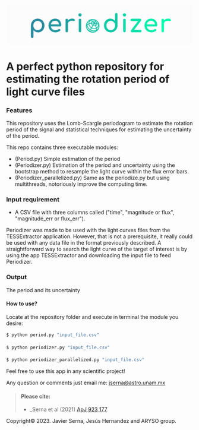 <img src="https://github.com/javiserna/Periodize/blob/main/periodizer_logo.png?raw=true"/>

# A perfect python repository for estimating the rotation period of light curve files


### Features
This repository uses the Lomb-Scargle periodogram to estimate the rotation period of the signal and statistical techniques for estimating the uncertainty of the period.

This repo contains three executable modules:
* (Period.py) Simple estimation of the period 
* (Periodizer.py) Estimation of the period and uncertainty using the bootstrap method to resample the light curve within the flux error bars.
* (Periodizer_parallelized.py) Same as the periodize.py but using multithreads, notoriously improve the computing time.

### Input requirement

* A CSV file with three columns called ("time", "magnitude or flux", "magnitude_err or flux_err").

Periodizer was made to be used with the light curves files from the TESSExtractor application. However, that is not a  prerequisite, it really could be used with any data file in the format previously described. 
A straightforward way to search the light curve of the target of interest is by using the app TESSExtractor and downloading the input file to feed Periodizer.

### Output

The period and its uncertainty

#### How to use?
Locate at the repository folder and execute in terminal the module you desire:

```zsh
$ python period.py "input_file.csv"

$ python periodizer.py "input_file.csv"

$ python periodizer_parallelized.py "input_file.csv"

```

Feel free to use this app in any scientific project!

Any question or comments just email me:
jserna@astro.unam.mx

>#### Please cite:
>
>- _Serna et al (2021) [ApJ 923 177](https://doi.org/10.3847/1538-4357/AC300A)
> 

Copyright© 2023.
Javier Serna, Jesús Hernandez and ARYSO group.
